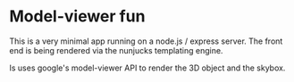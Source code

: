 # Model-viewer fun

This is a very minimal app running on a node.js / express server. The front end is being rendered via the nunjucks templating engine.

Is uses google's model-viewer API to render the 3D object and the skybox. 